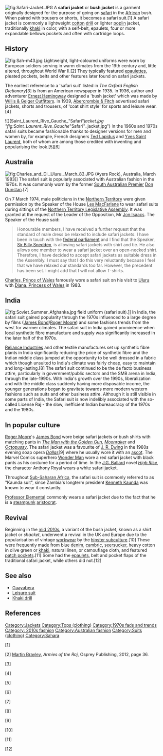 ![](Safari-Jacket.JPG "fig:Safari-Jacket.JPG") A **safari jacket** or
**bush jacket** is a garment originally designed for the purpose of
going on [safari](safari "wikilink") in the [African](Africa "wikilink")
bush. When paired with trousers or shorts, it becomes a safari suit.[1]
A safari jacket is commonly a lightweight [cotton](cotton "wikilink")
[drill](drill_(fabric) "wikilink") or lighter
[poplin](poplin "wikilink") jacket, traditionally
[khaki](khaki "wikilink") in color, with a self-belt, epaulets, four or
more expandable bellows pockets and often with cartridge loops.

## History

![](Sah-m43.jpg "fig:Sah-m43.jpg") Lightweight, light-coloured uniforms
were worn by European soldiers serving in warm climates from the 19th
century and, little altered, throughout World War II.[2] They typically
featured [epaulettes](epaulette "wikilink"), pleated pockets, belts and
other features later found on safari jackets.

The earliest reference to a 'safari suit' listed in *The Oxford English
Dictionary*[3] is from an American newspaper in 1935. In 1936, author
and adventurer [Ernest Hemingway](Ernest_Hemingway "wikilink") designed
a 'bush jacket' which was made by [Willis & Geiger
Outfitters](Willis_&_Geiger_Outfitters "wikilink"). In 1939,
[Abercrombie & Fitch](Abercrombie_&_Fitch "wikilink") advertised safari
jackets, shorts and trousers, of 'coat shirt style' for sports and
leisure wear.[4]

![](Saint_Laurent_Rive_Gauche_"Safari"_jacket.jpg "fig:Saint_Laurent_Rive_Gauche_"Safari"_jacket.jpg")
In the 1960s and 1970s safari suits became fashionable thanks to
designer versions for men and women by, for example, French designers
[Ted Lapidus](Ted_Lapidus "wikilink") and [Yves Saint
Laurent](Yves_Saint_Laurent_(designer) "wikilink"), both of whom are
among those credited with inventing and popularising the look.[5][6]

## Australia

![](Charles_and_Di._Uluru._March_83.JPG "fig:Charles_and_Di._Uluru._March_83.JPG")
(Ayers Rock), Australia, March 1983\]\] The safari suit is popularly
associated with Australian fashion in the 1970s. It was commonly worn by
the former [South Australian
Premier](Premier_of_South_Australia "wikilink") [Don
Dunstan](Don_Dunstan "wikilink").[7]

On 7 March 1974, male politicians in the [Northern
Territory](Northern_Territory "wikilink") were given permission by the
Speaker of the House [Les MacFarlane](Les_MacFarlane "wikilink") to wear
safari suits during sittings of the [Northern Territory Legislative
Assembly](Northern_Territory_Legislative_Assembly "wikilink"). It was
granted at the request of the Leader of the Opposition, Mr [Jon
Isaacs](Jon_Isaacs "wikilink"). The Speaker of the House said:

> Honourable members, I have received a further request that the
> standard of male dress be relaxed to include safari jackets. I have
> been in touch with the [federal
> parliament](Parliament_of_Australia "wikilink") and I find that the
> Speaker, [Sir Billy Snedden](Billy_Snedden "wikilink"), is allowing
> safari jackets with shirt and tie. He also allows one member to wear a
> safari jacket over an open-necked shirt. Therefore, I have decided to
> accept safari jackets as suitable dress in the Assembly. I must say
> that I do this very reluctantly because I feel that we have relaxed
> our standards too far. However, the precedent has been set. I might
> add that I will not allow T-shirts.

[Charles, Prince of Wales](Charles,_Prince_of_Wales "wikilink") famously
wore a safari suit on his visit to [Uluru](Uluru "wikilink") with
[Diana, Princess of Wales](Diana,_Princess_of_Wales "wikilink") in 1983.

## India

![](Soviet_Summer_Afghanka.jpg "fig:Soviet_Summer_Afghanka.jpg") field
uniform (safari suit).\]\] In India, the safari suit gained popularity
through the 1970s influenced to a large degree by films ([James
Bond](James_Bond "wikilink")/[Roger Moore](Roger_Moore "wikilink")) and
some fashions trends from the west for warmer climates. The safari suit
in India gained prominence when local synthetic fibre manufacture and
supply was significantly increased in the later half of the 1970s.

[Reliance Industries](Reliance_Industries "wikilink") and other textile
manufactures set up synthetic fibre plants in India significantly
reducing the price of synthetic fibre and the Indian middle class jumped
at the opportunity to be well dressed in a fabric which though unsuited
to India's climate was fairly cheap, easy to maintain and
long-lasting.[8] The safari suit continued to be the de facto business
attire, particularly in government/public sectors and the SMB arena in
India, through the late-1990s. With India's growth over the 1990s,
liberalization and with the middle class suddenly having more disposable
income, the younger generations began to gravitate towards more modern
western fashions such as suits and other business attire. Although it is
still visible in some parts of India, the Safari suit is now indelibly
associated with the so-called License Raj - the slow, inefficient Indian
bureaucracy of the 1970s and the 1980s.

## In popular culture

[Roger Moore](Roger_Moore "wikilink")'s [James
Bond](James_Bond_(character) "wikilink") wore beige safari jackets or
bush shirts with matching pants in *[The Man with the Golden
Gun](The_Man_with_the_Golden_Gun_(film) "wikilink")*,
*[Moonraker](Moonraker_(film) "wikilink")* and
*[Octopussy](Octopussy "wikilink")*. The safari jacket was a favourite
of [J. R. Ewing](J._R._Ewing "wikilink") in the 1980s evening soap opera
*[Dallas](Dallas_(1978_TV_series) "wikilink")*[9] where he usually wore
it with an [ascot](Ascot_tie "wikilink"). The Marvel Comics superhero
[Wonder Man](Wonder_Man "wikilink") wore a red safari jacket with black
pants as his costume for a period of time. In the [J.G.
Ballard](J.G._Ballard "wikilink") novel *[High
Rise](High_Rise_(novel) "wikilink")*, the character Anthony Royal wears
a white safari jacket.

Throughout [Sub-Saharan Africa](Sub-Saharan_Africa "wikilink"), the
safari suit is commonly referred to as "Kaunda suit", since Zambia's
longterm president [Kenneth Kaunda](Kenneth_Kaunda "wikilink") was known
to wear it constantly.

[Professor Elemental](Professor_Elemental "wikilink") commonly wears a
safari jacket due to the fact that he is a
[steampunk](steampunk "wikilink") [aristocrat](aristocrat "wikilink").

## Revival

Beginning in the [mid 2010s](2010s_fashion "wikilink"), a variant of the
bush jacket, known as a shirt jacket or *shacket*, underwent a revival
in the UK and Europe due to the popularisation of vintage
[workwear](workwear "wikilink") by the [hipster
subculture](hipster_subculture "wikilink").[10] These were frequently
made from blue [denim](denim "wikilink"), [cambric](cambric "wikilink"),
[seersucker](seersucker "wikilink"), heavy cotton in olive green or
[khaki](khaki "wikilink"), natural linen, or camouflage cloth, and
featured [patch pockets](patch_pocket "wikilink").[11] Some had the
[epaulets](epaulet "wikilink"), belt and pocket flaps of the traditional
safari jacket, while others did not.[12]

## See also

-   [Guayabera](Guayabera "wikilink")
-   [Leisure suit](Leisure_suit "wikilink")
-   [Khaki drill](Khaki_drill "wikilink")

## References

[Category:Jackets](Category:Jackets "wikilink") [Category:Tops
(clothing)](Category:Tops_(clothing) "wikilink") [Category:1970s fads
and trends](Category:1970s_fads_and_trends "wikilink") [Category: 2010s
fashion](Category:_2010s_fashion "wikilink") [Category:Australian
fashion](Category:Australian_fashion "wikilink") [Category:Suits
(clothing)](Category:Suits_(clothing) "wikilink")
[Category:Sahara](Category:Sahara "wikilink")

[1]

[2] [Martin Brayley](Martin_Brayley "wikilink"), *Armies of the Raj*,
Osprey Publishing, 2012, page 36.

[3]

[4]

[5]

[6]

[7]

[8]

[9]

[10]

[11]

[12]